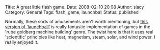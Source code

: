 Title: A great little flash game.
Date: 2008-02-10 20:08
Author: slacy
Category: General
Tags: flash, game, launchball
Status: published

Normally, these sorts of amusements aren't worth mentioning, but [this
version of
'launchball'](http://www.sciencemuseum.org.uk/launchpad/launchball/) is
really fantastic implementation of games in the 'rube goldberg machine
building' genre. The twist here is that it uses real 'scientific'
principles like heat, magnetism, steam, solar, and wind power. I really
enjoyed it.
